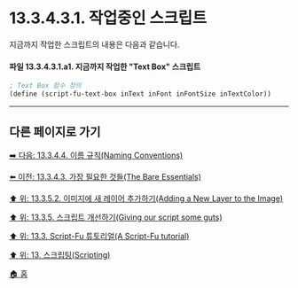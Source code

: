 # 13.3.4.3.1. 작업중인 스크립트
지금까지 작업한 스크립트의 내용은 다음과 같습니다.

#### 파일 13.3.4.3.1.a1. 지금까지 작업한 "Text Box" 스크립트

```scheme
; Text Box 함수 정의
(define (script-fu-text-box inText inFont inFontSize inTextColor))
```

***

## 다른 페이지로 가기

[➡️ 다음: 13.3.4.4. 이름 규칙(Naming Conventions)](./13-03-04-04-naming_conventions.md)

[⬅️ 이전: 13.3.4.3. 가장 필요한 것들(The Bare Essentials)](./13-03-04-03-00-the_bare_essentials.md)

[⬆️ 위: 13.3.5.2. 이미지에 새 레이어 추가하기(Adding a New Layer to the Image)](./13-03-05-02-00-adding_a_new_layer_to_the_image.md)

[⬆️ 위: 13.3.5. 스크립트 개선하기(Giving our script some guts)](./13-03-05-00-giving-our-script-some-guts.md)

[⬆️ 위: 13.3. Script-Fu 튜토리얼(A Script-Fu tutorial)](./13-03-00-a-script-fu-tutorial.md)

[⬆️ 위: 13. 스크립팅(Scripting)](./13-00-scripting.md)

[🏠 홈](./00-home.md)